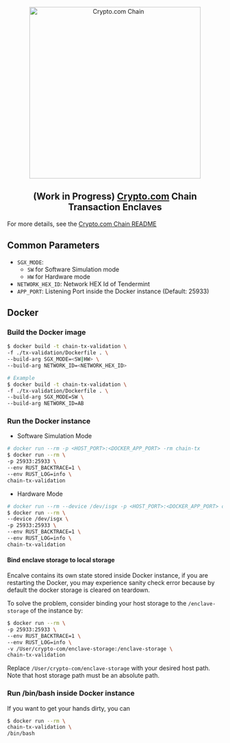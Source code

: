 <p align="center">
  <img src="https://avatars0.githubusercontent.com/u/41934032?s=400&v=4" alt="Crypto.com Chain" width="400">
</p>

<h2 align="center">(Work in Progress) <a href="https://crypto.com">Crypto.com<a> Chain Transaction Enclaves</h2

For more details, see the [Crypto.com Chain README](https://github.com/crypto-com/chain)

## Common Parameters

- `SGX_MODE`:
  - `SW` for Software Simulation mode
  - `HW` for Hardware mode
- `NETWORK_HEX_ID`: Network HEX Id of Tendermint
- `APP_PORT`: Listening Port inside the Docker instance (Default: 25933)

## Docker

### Build the Docker image
```bash
$ docker build -t chain-tx-validation \
-f ./tx-validation/Dockerfile . \
--build-arg SGX_MODE=<SW|HW> \
--build-arg NETWORK_ID=<NETWORK_HEX_ID>

# Example
$ docker build -t chain-tx-validation \
-f ./tx-validation/Dockerfile . \
--build-arg SGX_MODE=SW \
--build-arg NETWORK_ID=AB
```

### Run the Docker instance

- Software Simulation Mode
```bash
# docker run --rm -p <HOST_PORT>:<DOCKER_APP_PORT> -rm chain-tx
$ docker run --rm \
-p 25933:25933 \
--env RUST_BACKTRACE=1 \
--env RUST_LOG=info \
chain-tx-validation
```

- Hardware Mode
```bash
# docker run --rm --device /dev/isgx -p <HOST_PORT>:<DOCKER_APP_PORT> chain-tx
$ docker run --rm \
--device /dev/isgx \
-p 25933:25933 \
--env RUST_BACKTRACE=1 \
--env RUST_LOG=info \
chain-tx-validation
```

#### Bind enclave storage to local storage

Encalve contains its own state stored inside Docker instance, if you are restarting the Docker, you may experience sanity check error because by default the docker storage is cleared on teardown.

To solve the problem, consider binding your host storage to the `/enclave-storage` of the instance by:
```bash
$ docker run --rm \
-p 25933:25933 \
--env RUST_BACKTRACE=1 \
--env RUST_LOG=info \
-v /User/crypto-com/enclave-storage:/enclave-storage \
chain-tx-validation
```

Replace `/User/crypto-com/enclave-storage` with your desired host path. Note that host storage path must be an absolute path.

### Run /bin/bash inside Docker instance

If you want to get your hands dirty, you can
```bash
$ docker run --rm \
chain-tx-validation \
/bin/bash
```
